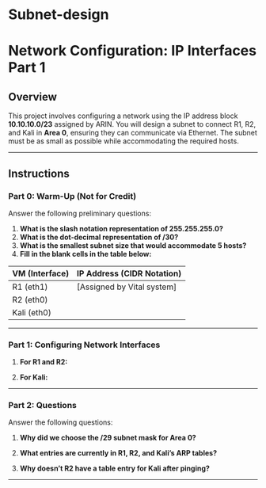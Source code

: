 # Subnet-design
# Network Configuration: IP Interfaces Part 1

## Overview
This project involves configuring a network using the IP address block **10.10.10.0/23** assigned by ARIN. You will design a subnet to connect R1, R2, and Kali in **Area 0**, ensuring they can communicate via Ethernet. The subnet must be as small as possible while accommodating the required hosts.

---

## Instructions

### Part 0: Warm-Up (Not for Credit)
Answer the following preliminary questions:
1. **What is the slash notation representation of 255.255.255.0?**
2. **What is the dot-decimal representation of /30?**
3. **What is the smallest subnet size that would accommodate 5 hosts?**
4. **Fill in the blank cells in the table below:**

| VM (Interface) | IP Address (CIDR Notation) |
|----------------|----------------------------|
| R1 (eth1)      | [Assigned by Vital system] |
| R2 (eth0)      |                            |
| Kali (eth0)    |                            |

---

### Part 1: Configuring Network Interfaces
1. **For R1 and R2:**

2. **For Kali:**

---

### Part 2: Questions
Answer the following questions:
1. **Why did we choose the /29 subnet mask for Area 0?**  

2. **What entries are currently in R1, R2, and Kali’s ARP tables?**  

3. **Why doesn’t R2 have a table entry for Kali after pinging?**  
---
